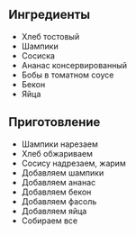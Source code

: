 ## Ингредиенты

- Хлеб тостовый
- Шампики
- Сосиска
- Ананас консервированный
- Бобы в томатном соусе
- Бекон
- Яйца

## Приготовление

- Шампики нарезаем
- Хлеб обжариваем
- Сосису надрезаем, жарим 
- Добавляем шампики
- Добавляем ананас
- Добавляем бекон
- Добавляем фасоль
- Добавляем яйца
- Собираем все 